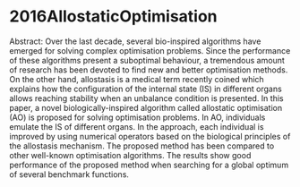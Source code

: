 # 2016AllostaticOptimisation
Abstract: Over the last decade, several bio-inspired algorithms have emerged for solving
complex optimisation problems. Since the performance of these algorithms present a suboptimal
behaviour, a tremendous amount of research has been devoted to find new and better
optimisation methods. On the other hand, allostasis is a medical term recently coined which
explains how the configuration of the internal state (IS) in different organs allows reaching
stability when an unbalance condition is presented. In this paper, a novel biologically-inspired
algorithm called allostatic optimisation (AO) is proposed for solving optimisation problems. In
AO, individuals emulate the IS of different organs. In the approach, each individual is improved
by using numerical operators based on the biological principles of the allostasis mechanism. The
proposed method has been compared to other well-known optimisation algorithms. The results
show good performance of the proposed method when searching for a global optimum of several
benchmark functions.
#

